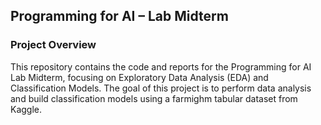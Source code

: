 ## Programming for AI – Lab Midterm 
### Project Overview ###
This repository contains the code and reports for the Programming for AI Lab Midterm, focusing on Exploratory Data Analysis (EDA) and Classification Models. The goal of this project is to perform data analysis and build classification models using a farmighm tabular dataset from Kaggle.

